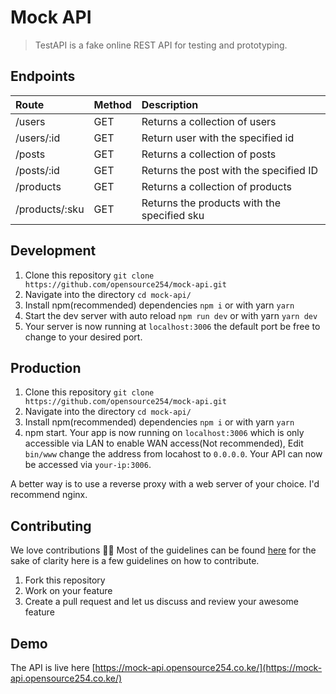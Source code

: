 # Mock API
>TestAPI is  a fake online REST API for testing and prototyping.

## Endpoints

|Route                         |Method  | Description                               |
|:-----------------------------|:-------|:------------------------------------------|
| /users                       |  GET   |  Returns a collection of users            |
| /users/:id                   |  GET   |  Return user with the specified id        |
| /posts                       |  GET   |  Returns a collection of posts            |
| /posts/:id                   |  GET   |  Returns the post with the specified ID   |
| /products                    |  GET   |  Returns a collection of products         |
| /products/:sku               |  GET   |  Returns the products with the specified sku|

## Development 
1. Clone this repository `git clone https://github.com/opensource254/mock-api.git`
2. Navigate into the directory `cd mock-api/`
3. Install npm(recommended) dependencies `npm i` or with yarn `yarn`
3. Start the dev server with auto reload `npm run dev` or with yarn `yarn dev`
4. Your server is now running at `localhost:3006` the default port be free to change to your desired port.

## Production
1. Clone this repository `git clone https://github.com/opensource254/mock-api.git`
2. Navigate into the directory `cd mock-api/`
3. Install npm(recommended) dependencies `npm i` or with yarn `yarn`
4. npm start. 
Your app is now running on `localhost:3006` which is only accessible via LAN to enable WAN access(Not recommended), Edit
`bin/www` change the address from locahost to `0.0.0.0`.
Your API can now be accessed via `your-ip:3006`.

A better way is to use a reverse proxy with a web server of your choice. I'd recommend nginx.

## Contributing
We love contributions 🤩🤩
Most of the guidelines can be found [here](https://opensource254.github.io/guidelines/)
for the sake of clarity here is a few guidelines on how to contribute.
1. Fork this repository
2. Work on your feature
3. Create a pull request and let us discuss and review your awesome feature

## Demo
The API is live here [https://mock-api.opensource254.co.ke/](https://mock-api.opensource254.co.ke/)
